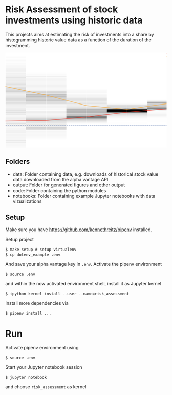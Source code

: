 # Risk Assessment of stock investments using historic data

This projects aims at estimating the risk of investments into a share by histogramming historic value data as a function of the duration of the investment.

![Alt text](thumbnail.png?raw=true "Histogram of return as function of duration")

## Folders

- data: Folder containing data, e.g. downloads of historical stock value data downloaded from the alpha vantage API
- output: Folder for generated figures and other output
- code: Folder containing the python modules
- notebooks: Folder containing example Jupyter notebooks with data vizualizations

## Setup

Make sure you have https://github.com/kennethreitz/pipenv installed.

Setup project

    $ make setup # setup virtualenv
    $ cp dotenv_example .env

And save your alpha vantage key in `.env`.
Activate the pipenv environment

    $ source .env

and within the now activated environment shell, install it as Jupyter kernel

    $ ipython kernel install --user --name=risk_assessment

Install more dependencies via

    $ pipenv install ...

# Run

Activate pipenv environment using

    $ source .env

Start your Jupyter notebook session

    $ jupyter notebook

and choose `risk_assessment` as kernel
